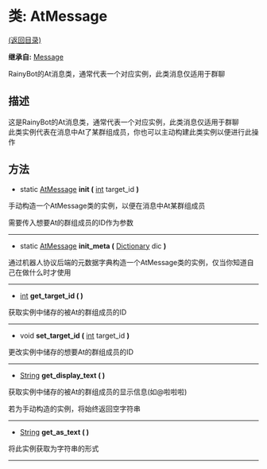 # 类: AtMessage  
[(返回目录)](README.md)  
  
**继承自:** [Message](Message.md)  
  
RainyBot的At消息类，通常代表一个对应实例，此类消息仅适用于群聊  
  
## 描述  
  
这是RainyBot的At消息类，通常代表一个对应实例，此类消息仅适用于群聊   
此类实例代表在消息中At了某群组成员，你也可以主动构建此类实例以便进行此操作  
  
## 方法 
  
- static [AtMessage](AtMessage.md) **init (** [int](https://docs.godotengine.org/en/latest/classes/class_int.html) target_id **)**  
  
手动构造一个AtMessage类的实例，以便在消息中At某群组成员   
  
需要传入想要At的群组成员的ID作为参数  
  
---  
  
- static [AtMessage](AtMessage.md) **init_meta (** [Dictionary](https://docs.godotengine.org/en/latest/classes/class_dictionary.html) dic **)**  
  
通过机器人协议后端的元数据字典构造一个AtMessage类的实例，仅当你知道自己在做什么时才使用  
  
---  
  
- [int](https://docs.godotengine.org/en/latest/classes/class_int.html) **get_target_id ( )**  
  
获取实例中储存的被At的群组成员的ID  
  
---  
  
- void **set_target_id (** [int](https://docs.godotengine.org/en/latest/classes/class_int.html) target_id **)**  
  
更改实例中储存的想要At的群组成员的ID  
  
---  
  
- [String](https://docs.godotengine.org/en/latest/classes/class_string.html) **get_display_text ( )**  
  
获取实例中储存的被At的群组成员的显示信息(如@啦啦啦)   
  
若为手动构造的实例，将始终返回空字符串  
  
---  
  
- [String](https://docs.godotengine.org/en/latest/classes/class_string.html) **get_as_text ( )**  
  
将此实例获取为字符串的形式  
  
---  
  

